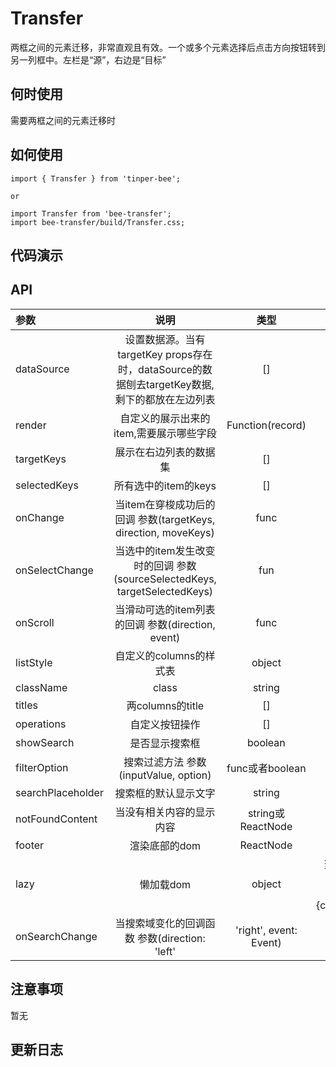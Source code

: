 # Transfer

两框之间的元素迁移，非常直观且有效。一个或多个元素选择后点击方向按钮转到另一列框中。左栏是“源”，右边是“目标”

## 何时使用

需要两框之间的元素迁移时

## 如何使用

```
import { Transfer } from 'tinper-bee';

or

import Transfer from 'bee-transfer';
import bee-transfer/build/Transfer.css;

```

## 代码演示

## API

|参数|说明|类型|默认值|
|:--|:---:|:--:|---:|
|dataSource|设置数据源。当有targetKey props存在时，dataSource的数据刨去targetKey数据,剩下的都放在左边列表|[]|[]|
|render|自定义的展示出来的item,需要展示哪些字段|Function(record)|-|
|targetKeys|展示在右边列表的数据集|[]|[]|
|selectedKeys|所有选中的item的keys|[]|[]|
|onChange|当item在穿梭成功后的回调 参数(targetKeys, direction, moveKeys)|func|-|
|onSelectChange| 当选中的item发生改变时的回调 参数(sourceSelectedKeys, targetSelectedKeys)|fun|-|
|onScroll| 当滑动可选的item列表的回调	参数(direction, event)|func|-|
|listStyle|自定义的columns的样式表|object	|-|
|className|class|string|''|''|
|titles|两columns的title|[]|-|
|operations|自定义按钮操作|[]|'>', '<'|
|showSearch|是否显示搜索框|boolean	|false|
|filterOption|搜索过滤方法	参数(inputValue, option)|func或者boolean	|-|
|searchPlaceholder|搜索框的默认显示文字|string|'Search here'|
|notFoundContent|当没有相关内容的显示内容|string或ReactNode|	'The list is empty'|
|footer|渲染底部的dom|ReactNode|-|
|lazy|懒加载dom|object|当tranfer放在bee-modal里 添加参数 lazy={container:"modal"}|
|onSearchChange|当搜索域变化的回调函数 参数(direction: 'left'|'right', event: Event)|func|-|

## 注意事项

暂无

## 更新日志
